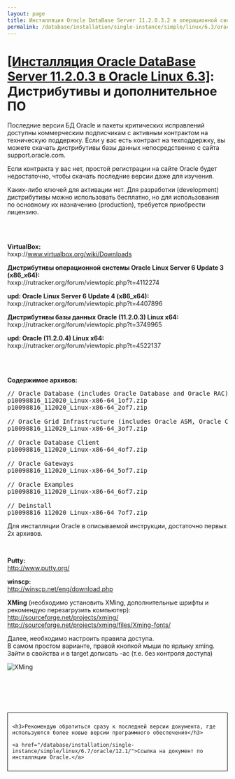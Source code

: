 ```yaml
---
layout: page
title: Инсталляция Oracle DataBase Server 11.2.0.3.2 в операционной системе Oracle Linux 6.3 Дистрибутивы и дополнительное ПО
permalink: /database/installation/single-instance/simple/linux/6.3/oracle/11.2//distrib/
---
```



# <a href="/database/installation/single-instance/simple/linux/6.3/oracle/11.2/">[Инсталляция Oracle DataBase Server 11.2.0.3 в Oracle Linux 6.3]</a>: Дистрибутивы и дополнительное ПО

Последние версии БД Oracle и пакеты критических исправлений доступны коммерческим подписчикам  с активным контрактом на техническую поддержку. Если у вас есть контракт на техподдержку, вы можете скачать дистрибутивы базы данных непосредственно с сайта support.oracle.com.


Если контракта у вас нет, простой регистрации на сайте Oracle будет недостаточно, чтобы скачать последние версии даже для изучения.

Каких-либо ключей для активации нет. Для разработки (development) дистрибутивы можно использовать бесплатно, но для использования по основному их назначению (production), требуется приобрести лицензию.

<br/><br/>


<strong>VirtualBox:</strong><br/>
hxxp://www.virtualbox.org/wiki/Downloads



<strong>Дистрибутивы операционной системы Oracle Linux Server 6 Update 3 (x86_x64):</strong><br/>
hxxp://rutracker.org/forum/viewtopic.php?t=4112274




<strong>upd: Oracle Linux Server 6 Update 4 (x86_x64):</strong><br/>
hxxp://rutracker.org/forum/viewtopic.php?t=4407896



<strong>Дистрибутивы базы данных Oracle (11.2.0.3) Linux x64:</strong><br/>
hxxp://rutracker.org/forum/viewtopic.php?t=3749965


<strong>upd: Oracle (11.2.0.4) Linux x64:</strong><br/>
hxxp://rutracker.org/forum/viewtopic.php?t=4522137


<br/><br/>

<strong>Содержимое архивов:</strong>

<pre>
// Oracle Database (includes Oracle Database and Oracle RAC)
p10098816_112020_Linux-x86-64_1of7.zip
p10098816_112020_Linux-x86-64_2of7.zip

// Oracle Grid Infrastructure (includes Oracle ASM, Oracle Clusterware, and Oracle Restart)
p10098816_112020_Linux-x86-64_3of7.zip

// Oracle Database Client
p10098816_112020_Linux-x86-64_4of7.zip

// Oracle Gateways
p10098816_112020_Linux-x86-64_5of7.zip

// Oracle Examples
p10098816_112020_Linux-x86-64_6of7.zip

// Deinstall
p10098816_112020_Linux-x86-64_7of7.zip
</pre>

Для инсталляции Oracle в описываемой инструкции, достаточно первых 2х архивов.

<br/>

<strong>Putty:</strong><br/>
http://www.putty.org/


<strong>winscp:</strong><br/>
http://winscp.net/eng/download.php



<strong>XMing</strong> (необходимо установить XMing, дополнительные шрифты и рекомендую перезагрузить компьютер):<br/>
http://sourceforge.net/projects/xming/<br/>
http://sourceforge.net/projects/xming/files/Xming-fonts/


Далее, необходимо настроить правила доступа.<br/>
В самом простом варианте, правой кнопкой мыши по ярлыку xming. Зайти в свойства и в target дописать -ac (т.е. без контроля доступа)


<img src="https://img.oracledba.net/img/oracle/database/simple/12.1/XMing.png" border="0" alt="XMing">




<br/><br/>
<br/><br/>


<div style="padding:10px; border:thin solid black;">

	<h3>Рекомендую обратиться сразу к последней версии документа, где используются более новые версии программного обеспечения</h3>

    <a href="/database/installation/single-instance/simple/linux/6.7/oracle/12.1/">Ссылка на документ по инсталляции Oracle.</a>

</div>
